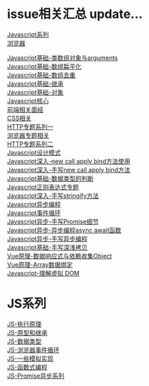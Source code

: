 # issue相关汇总 update...
[Javascript系列](https://github.com/Him-wen/itblogs/tree/main/JavaScript%E7%B3%BB%E5%88%97)  
[浏览器](https://github.com/Him-wen/itblogs/tree/main/%E6%B5%8F%E8%A7%88%E5%99%A8)  



[Javascript基础-类数组对象与arguments](https://github.com/Him-wen/itblogs/issues/3)  
[Javascript基础-数组扁平化](https://github.com/Him-wen/itblogs/issues/4)  
[Javascript基础-数组去重](https://github.com/Him-wen/itblogs/issues/5)  
[Javascript基础-继承](https://github.com/Him-wen/itblogs/issues/6)  
[Javascript基础-对象](https://github.com/Him-wen/itblogs/issues/7)  
[Javascript核心](https://github.com/Him-wen/itblogs/issues/8)  
[前端相关面经](https://github.com/Him-wen/itblogs/issues/9)  
[CSS相关](https://github.com/Him-wen/itblogs/issues/10)  
[HTTP专题系列一](https://github.com/Him-wen/itblogs/issues/11)  
[浏览器专题相关](https://github.com/Him-wen/itblogs/issues/13)  
[HTTP专题系列二](https://github.com/Him-wen/itblogs/issues/13)  
[Javascript设计模式](https://github.com/Him-wen/itblogs/issues/14)  
[Javascript深入-new call apply bind方法使用](https://github.com/Him-wen/itblogs/issues/15)  
[Javascript深入-手写new call apply bind方法](https://github.com/Him-wen/itblogs/issues/16)  
[Javascript基础-数据类型的判断](https://github.com/Him-wen/itblogs/issues/17)  
[Javascript正则表达式专题](https://github.com/Him-wen/itblogs/issues/18)  
[Javascript深入-手写stringify方法](https://github.com/Him-wen/itblogs/issues/19)  
[Javascript异步编程](https://github.com/Him-wen/itblogs/issues/20)  
[Javascript事件循环](https://github.com/Him-wen/itblogs/issues/21)  
[Javascript异步-手写Promise细节](https://github.com/Him-wen/itblogs/issues/22)  
[Javascript异步-异步编程async await函数](https://github.com/Him-wen/itblogs/issues/23)  
[Javascript异步-手写异步编程](https://github.com/Him-wen/itblogs/issues/24)  
[Javascript基础-手写深浅拷贝](https://github.com/Him-wen/itblogs/issues/25)  
[Vue原理-数据响应式与依赖收集Object](https://github.com/Him-wen/itblogs/issues/26)  
[Vue原理-Array数据绑定](https://github.com/Him-wen/itblogs/issues/27)  
[Javascript-理解虚拟 DOM](https://github.com/Him-wen/itblogs/issues/28)  
# JS系列
[JS-执行原理]()  
[JS-原型和继承]()  
[JS-数据类型]()  
[JS-浏览器事件循环]()  
[JS-一些模拟实现]()  
[JS-函数式编程]()  
[JS-Promise异步系列]()  
